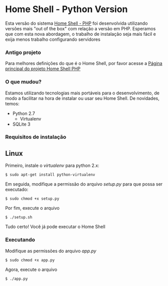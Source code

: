 Home Shell - Python Version
=========

Esta versão do sistema [Home Shell - PHP](http://github.com/alisonbento/home-shell/) foi desenvolvida utilizando versões mais "out of the box" com relação a versão em PHP.
Esperamos que com esta nova abordagem, o trabalho de instalação seja mais fácil e exija menos trabalho configurando servidores

### Antigo projeto ###

Para melhores definições do que é o Home Shell, por favor acesse a [Página principal do projeto Home Shell PHP](http://github.com/alisonbento/home-shell/)

### O que mudou? ###

Estamos utilizando tecnologias mais portáveis para o desenvolvimento, de modo a facilitar na hora de instalar ou usar seu Home Shell.
De novidades, temos:
* Python 2.7
  * Virtualenv
* SQLite 3

### Requisitos de instalação ###
## Linux ##
Primeiro, instale o *virtualenv* para python 2.x:
```
$ sudo apt-get install python-virtualenv
```

Em seguida, modifique a permissão do arquivo *setup.py* para que possa ser executado:
```
$ sudo chmod +x setup.py
```

Por fim, execute o arquivo
```
$ ./setup.sh
```

Tudo certo! Você já pode executar o Home Shell

### Executando ###

Modifique as permissões do arquivo *app.py*

```
$ sudo chmod +x app.py
```

Agora, execute o arquivo
```
$ ./app.py
```
